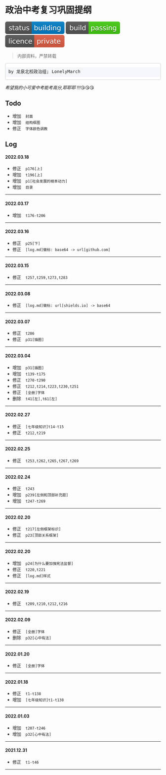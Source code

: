 # <font face="DengXian">政治中考复习巩固提纲</font> #

![status:building][status]&nbsp;![build:passing][build]&nbsp;![licence:private][licence]

> <font face="Microsoft Yahei UI">内部资料，严禁转载</font>

<pre style="padding: .66001rem 9.5px 9.5px;line-height: 2rem;background: linear-gradient(to bottom,#fff 0,#fff .75rem,#f5f7fa .75rem,#f5f7fa 2.75rem,#fff 2.75rem,#fff 4rem);background-size: 100% 4rem;border-color: #d3daea;border: 1px solid #ccc;border-radius: 4px;">by 龙泉北校政治组; LonelyMarch</pre>

*希望我的小可爱中考能考高分,耶耶耶 !!!*:kissing_heart::kissing_heart::kissing_heart:

## Todo ##
+ 增加&emsp;`封面`
+ 增加&emsp;`结构框图`
+ 修正&emsp;`字体颜色调教`

## Log ##

#### 2022.03.18
+ 修正&emsp;`p176[上]`
+ 增加&emsp;`t196[上]`
+ 增加&emsp;`p1[社会发展的根本动力]`
+ 增加&emsp;`目录`
---

#### 2022.03.17
+ 增加&emsp;`t176-t206`
---

#### 2022.03.16
+ 修正&emsp;`p25[下]`
+ 修正&emsp;`[log.md]徽标: base64 -> url[github.com]`
---

#### 2022.03.15
+ 修正&emsp;`t257,t259,t273,t283`
---

#### 2022.03.08
+ 修正&emsp;`[log.md]徽标: url[shields.io] -> base64`
---

#### 2022.03.07
+ 修正&emsp;`t286`
+ 修正&emsp;`p31[插图]`
---

#### 2022.03.04
+ 增加&emsp;`p31[插图]`
+ 增加&emsp;`t139-t175`
+ 修正&emsp;`t270-t290`
+ 修正&emsp;`t212,t214,t223,t230,t251`
+ 修正&emsp;`[全册]字体`
+ 删除&emsp;`t41[左],t61[左]`
---

#### 2022.02.27
+ 修正&emsp;`[七年级知识]t14-t15`
+ 修正&emsp;`t212,t219`
---

#### 2022.02.25
+ 修正&emsp;`t253,t262,t265,t267,t269`
---

#### 2022.02.24
+ 修正&emsp;`t243`
+ 增加&emsp;`p239[左侧和顶部补充题]`
+ 增加&emsp;`t247-t269`
---

#### 2022.02.20
+ 修正&emsp;`t217[左侧框架标识]`
+ 修正&emsp;`p23[顶部关系框架]`
---

#### 2022.02.20
+ 增加&emsp;`p24[为什么要加强宪法监督]`
+ 修正&emsp;`t220,t221`
+ 修正&emsp;`[log.md]样式`
---

#### 2022.02.19
+ 修正&emsp;`t209,t210,t212,t216`
---

#### 2022.02.09
+ 修正&emsp;`[全册]字体`
+ 删除&emsp;`p32[心中有法]`
---

#### 2022.01.20
+ 修正&emsp;`[全册]字体`
---

#### 2022.01.18
+ 修正&emsp;`t1-t138`
+ 增加&emsp;`[七年级知识]t1-t138`
---

#### 2022.01.03
+ 增加&emsp;`t207-t246`
+ 增加&emsp;`p32[心中有法]`
---

#### 2021.12.31
+ 修正&emsp;`t1-t46`
---

[status]:https://raw.githubusercontent.com/LonelyMarch/Outline_Of_Politics-SHEE/master/Resource/status-building-blue.svg

[build]:https://raw.githubusercontent.com/LonelyMarch/Outline_Of_Politics-SHEE/master/Resource/build-passing-brightgreen.svg

[licence]:https://raw.githubusercontent.com/LonelyMarch/Outline_Of_Politics-SHEE/master/Resource/licence-private-red.svg
